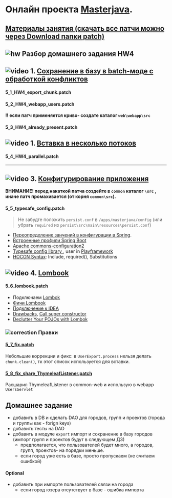# Онлайн проекта  <a href="https://github.com/JavaWebinar/masterjava">Masterjava</a>.

## [Материалы занятия (скачать все патчи можно через Download папки patch)](https://drive.google.com/drive/u/0/folders/0B9Ye2auQ_NsFei05cGNKbEM3eG8) 

## ![hw](https://cloud.githubusercontent.com/assets/13649199/13672719/09593080-e6e7-11e5-81d1-5cb629c438ca.png) Разбор домашнего задания HW4

## ![video](https://cloud.githubusercontent.com/assets/13649199/13672715/06dbc6ce-e6e7-11e5-81a9-04fbddb9e488.png) 1. [Сохранение в базу в batch-моде с обработкой конфликтов](https://drive.google.com/file/d/0B9Ye2auQ_NsFZEJwR2ZqMEdVRG8)
#### 5_1_HW4_export_chunk.patch
#### 5_2_HW4_webapp_users.patch
**!! если патч применяется криво- создате каталог `web\webapp\src`**
#### 5_3_HW4_already_present.patch
## ![video](https://cloud.githubusercontent.com/assets/13649199/13672715/06dbc6ce-e6e7-11e5-81a9-04fbddb9e488.png) 1. [Вставка в несколько потоков](https://drive.google.com/file/d/0B9Ye2auQ_NsFek5PYTdQbjBlUU0)
#### 5_4_HW4_parallel.patch
----------------
## ![video](https://cloud.githubusercontent.com/assets/13649199/13672715/06dbc6ce-e6e7-11e5-81a9-04fbddb9e488.png) 3. <a href="https://drive.google.com/open?id=0B9Ye2auQ_NsFZ3VZMlFITkk0LXM">Конфигурирование приложения</a>
**ВНИМАНИЕ! перед накаткой патча создейте в `common` каталог `\src` , иначе патч промахивается (от корня `common\src`).**
#### 5_5_typesafe_config.patch
> Не забудте положить `persist.conf` в `/apps/masterjava/config` (или убрать `required` из `persist\src\main\resources\persist.conf`) 

- <a href="http://springtips.blogspot.ru/">Переопределение занчений в конфигурации в Spring</a>. 
- <a href="http://docs.spring.io/spring-boot/docs/current/reference/html/howto-properties-and-configuration.html#howto-change-configuration-depending-on-the-environment">Встроенные профили Spring Boot</a>
- <a href="http://commons.apache.org/proper/commons-configuration/index.html">Apache commons-configuration2</a>
- <a href="https://github.com/typesafehub/config">Typesafe config library </a>, user in <a href="https://www.playframework.com/documentation/2.5.x/ConfigFile">Playframework</a>
 - <a href="https://github.com/typesafehub/config/blob/master/HOCON.md">HOCON Syntax</a>: Include, required(), Substitutions 

## ![video](https://cloud.githubusercontent.com/assets/13649199/13672715/06dbc6ce-e6e7-11e5-81a9-04fbddb9e488.png) 4. <a href="https://drive.google.com/open?id=0B9Ye2auQ_NsFc3p3QTVwYktBWUk">Lombook</a>
#### 5_6_lombook.patch
- Подключаем <a href="https://habrahabr.ru/post/142356/">Lombok</a>
- <a href="https://urvanov.ru/2015/09/22/project-lombok/">Фичи Lombook</a>
- <a href="https://github.com/mplushnikov/lombok-intellij-plugin">Подключение к IDEA</a>
- <a href="http://stackoverflow.com/questions/3852091/is-it-safe-to-use-project-lombok">Drawbacks</a>, <a href="http://stackoverflow.com/a/29771875/548473">Call super constructor</a>
- <a href="https://www.sitepoint.com/declutter-pojos-with-lombok-tutorial/">Declutter Your POJOs with Lombok</a>

### ![correction](https://cloud.githubusercontent.com/assets/13649199/13672935/ef09ec1e-e6e7-11e5-9f79-d1641c05cbe6.png) Правки

#### [5_7_fix.patch](https://drive.google.com/open?id=0B9Ye2auQ_NsFV1djNUxkUkl1c28)
Небольшие коррекции и фикс: в `UserExport.process` нельзя делать `chunk.clean()`, тк этот список используется для вставки.

#### [5_8_fix_share_ThymeleafListener.patch](https://drive.google.com/open?id=0B9Ye2auQ_NsFY19DYWFnUGN4TEE)
Расшарил ThymeleafListener в common-web и использую в webapp `UsersServlet`

## Домашнее задание
- добавить в DB и сделать DAO для городов, групп и проектов (города и группы как - forign keys)
- добавить тесты на DAO
- добавить в модуле `export` импорт и сохранение в базу городов (импорт групп и проектов будут в следующем ДЗ)
  - предполагается, что пользователей будет много, а городов, групп, проектов- на порядки меньше.
  - если город уже есть в базе, просто пропускаем (не считаем ошибкой)

#### Optional
- добавить при импорте пользователей связи на города
  - если город юзера отсутствует в базе - ошибка импорта
